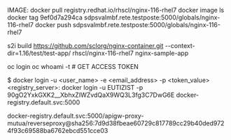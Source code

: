 
IMAGE:
docker pull registry.redhat.io/rhscl/nginx-116-rhel7
docker image ls
docker tag 9ef0d7a294ca sdpsvalmbf.rete.testposte:5000/globals/nginx-116-rhel7
docker push sdpsvalmbf.rete.testposte:5000/globals/nginx-116-rhel7



s2i build https://github.com/sclorg/nginx-container.git --context-dir=1.16/test/test-app/ rhscl/nginx-116-rhel7 nginx-sample-app



oc login
oc whoami -t  # GET ACCESS TOKEN


$ docker login -u <user_name> -e <email_address> -p <token_value> <registry_server>:<port>
docker login -u EUTIZIST -p 90gO2YxkGXK2__XbhxZIWZvdQaX9WQ3L3fg3C7DwG6E docker-registry.default.svc:5000

docker-registry.default.svc:5000/apigw-proxy-mutua/reverseproxy@sha256:7d9d38fbeae60729c817789cc29b40ded9724f93c69588ba6762ebcd551cce03
